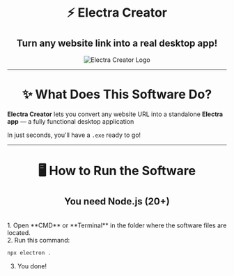 
<div align="center">

# ⚡ Electra Creator  
## Turn any website link into a real desktop app!

![Electra Creator Logo](https://i.imagesup.co/images2/0a0150056d9af7d29ecb5fae8a94264ddbf55f03.png)

</div>

---
<div align="center">

# ✨ What Does This Software Do?

</div>

**Electra Creator** lets you convert any website URL into a standalone **Electra app** — a fully functional desktop application

In just seconds, you'll have a `.exe` ready to go!

---

<div align="center">

# 🖥️ How to Run the Software

## You need Node.js (20+)
</div>
<br>
1. Open **CMD** or **Terminal** in the folder where the software files are located.  
<br>
2. Run this command:

   ```bash
   npx electron .
   ```
3. You done!
